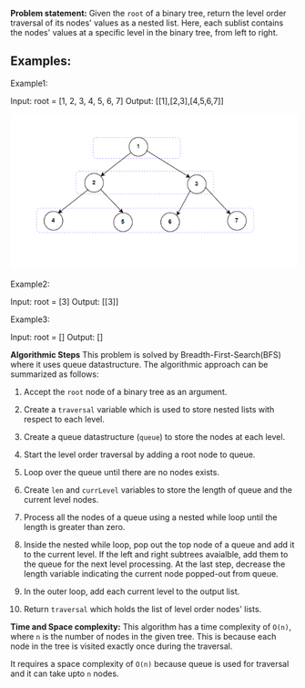 **Problem statement:**
Given the `root` of a binary tree, return the level order traversal of its nodes' values as a nested list. Here, each sublist contains the nodes' values at a specific level in the binary tree, from left to right.

## Examples:
Example1:

Input: root = [1, 2, 3, 4, 5, 6, 7]
Output: [[1],[2,3],[4,5,6,7]]

![Screenshot](../../../../images/level-order-traversal.png)

Example2:

Input: root = [3]
Output: [[3]]

Example3:

Input: root = []
Output: []

**Algorithmic Steps**
This problem is solved by Breadth-First-Search(BFS) where it uses queue datastructure. The algorithmic approach can be summarized as follows: 

1. Accept the `root` node of a binary tree as an argument. 
   
2. Create a `traversal` variable which is used to store nested lists with respect to each level.

3. Create a queue datastructure (`queue`) to store the nodes at each level.

4. Start the level order traversal by adding a root node to queue.
   
5. Loop over the queue until there are no nodes exists.

6. Create `len` and `currLevel` variables to store the length of queue and the current level nodes.

7. Process all the nodes of a queue using a nested while loop until the length is greater than zero. 
   
8. Inside the nested while loop, pop out the top node of a queue and add it to the current level. If the left and right subtrees avaialble, add them to the queue for the next level processing. At the last step, decrease the length variable indicating the current node popped-out from queue.
   
9. In the outer loop, add each current level to the output list.
    
10. Return `traversal` which holds the list of level order nodes' lists.

**Time and Space complexity:**
This algorithm has a time complexity of `O(n)`, where `n` is the number of nodes in the given tree. This is because each node in the tree is visited exactly once during the traversal. 

It requires a space complexity of `O(n)` because queue is used for traversal and it can take upto `n` nodes.
